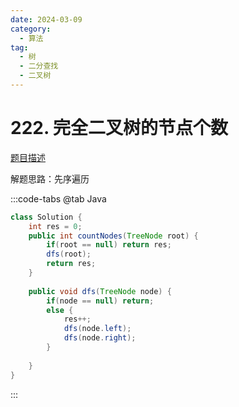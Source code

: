 ```yaml
---
date: 2024-03-09
category: 
  - 算法
tag: 
  - 树
  - 二分查找
  - 二叉树
---
```


# 222. 完全二叉树的节点个数

<Badge text="简单" type="tip" vertical="middle" />

[题目描述](https://leetcode.cn/problems/count-complete-tree-nodes/)

解题思路：先序遍历

:::code-tabs
@tab Java
```java
class Solution {
    int res = 0;
	public int countNodes(TreeNode root) {
		if(root == null) return res;
		dfs(root);
		return res;
    }
	
	public void dfs(TreeNode node) {
		if(node == null) return;
		else {
			res++;
			dfs(node.left);
			dfs(node.right);
		}
		
	}
}
```
:::